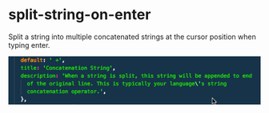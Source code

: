 # split-string-on-enter

Split a string into multiple concatenated strings at the cursor position when typing enter.

![Animated screenshot of Split String on Enter](split-string-on-enter.gif)
